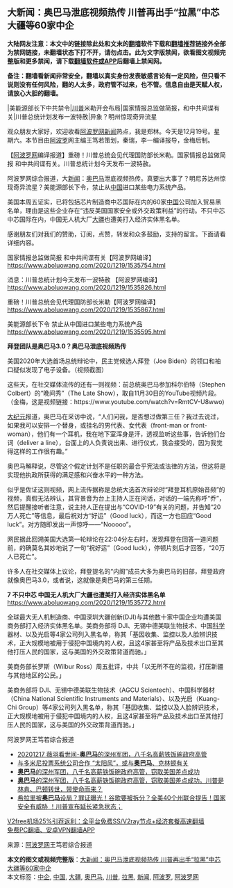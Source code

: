  <h2>大新闻：奥巴马泄底视频热传 川普再出手“拉黑”中芯大疆等60家中企</h2> <p class="notice"><b>大陆网友注意：本文中的链接除此处和文末的<a href="https://github.com/bannedbook/fanqiang" >翻墙</a>软件下载和<a href="https://github.com/killgcd/justmysocks/blob/master/README.md">翻墙推荐</a>链接外全部为禁网链接，未翻墙状态下打不开，请勿点击。此为文字版禁闻，欲看图文视频完整版和更多禁闻，请下载<a href="https://github.com/bannedbook/fanqiang">翻墙软件或APP</a>后翻墙上禁闻网。</p><p>备注：翻墙看新闻非常安全，翻墙以真实身份发表敏感言论有一定风险，但只看不说则没有任何风险，翻的人太多，政府管不过来，也不管。信息自由是天赋人权，请放心大胆的翻墙。</b></p>  <div class="entry"> <p id="summary">|美能源部长下中共禁令|<a href="https://www.bannedbook.org/bnews/tag/%e5%b7%9d%e6%99%ae/" class="st_tag internal_tag" rel="tag" title="标签 川普 下的日志">川普</a>米勒开会布局|国家情报总监做简报，和中共间谍有关|川普总统计划发布一波特赦|异象？明州惊现奇异流星</p> <p>观众朋友大家好，欢迎收看<span class='wp_keywordlink_affiliate'><a href="https://www.aboluowang.com/" title="阿波罗网" target="_blank">阿波罗网</a></span><a href="https://www.bannedbook.org/bnews/tag/%E6%96%B0%E9%97%BB/" class="st_tag internal_tag" rel="tag" title="标签 新闻 下的日志">新闻</a>热点，我是郑林。今天是12月19号。星期六。本节目由<a href="https://www.bannedbook.org/bnews/tag/%E9%98%BF%E6%B3%A2%E7%BD%97/" class="st_tag internal_tag" rel="tag" title="标签 阿波罗 下的日志">阿波罗</a>网主编王笃若策划，秦瑞，李一编译报导，金梅后制。</p> <p>【<a href="https://www.bannedbook.org/bnews/tag/%e9%98%bf%e6%b3%a2%e7%bd%97%e7%bd%91/" class="st_tag internal_tag" rel="tag" title="标签 阿波罗网 下的日志">阿波罗网</a>编译报道】重磅！川普总统会见代理国防部长米勒。国家情报总监做简报 和中共间谍有关。川普总统计划今天发布一波特赦。</p> <p>阿波罗网综合报道，大<span class='wp_keywordlink_affiliate'><a href="https://www.bannedbook.org/" title="新闻">新闻</a></span>：<a href="https://www.bannedbook.org/bnews/tag/%e5%a5%a5%e5%b7%b4%e9%a9%ac/" class="st_tag internal_tag" rel="tag" title="标签 奥巴马 下的日志">奥巴马</a>泄底视频热传。真要出大事了？明尼苏达州惊现奇异流星？美能源部长下令，禁止从<span class='wp_keywordlink_affiliate'><a href="https://www.bannedbook.org/" title="中国" target="_blank">中国</a></span>进口某些电力系统产品。</p> <p>美国本周五证实，已将包括芯片制造商中芯国际在内的60家<a href="https://www.bannedbook.org/bnews/tag/%E4%B8%AD%E5%9B%BD/" class="st_tag internal_tag" rel="tag" title="标签 中国 下的日志">中国</a>公司加入贸易黑名单，理由是这些企业存在“违反美国国家安全或外交政策利益”的行动。不只中芯中芯国际在内，中国无人机大厂<a href="https://www.bannedbook.org/bnews/tag/%E5%A4%A7%E7%96%86/" class="st_tag internal_tag" rel="tag" title="标签 大疆 下的日志">大疆</a>也遭美打入经济实体黑名单。</p> <p>感谢朋友们对我们的赞助，订阅，点赞，转发和众多鼓励，支持的留言。下面请看详细内容。</p> <p>国家情报总监做简报 和中共间谍有关【阿波罗网编译】 <a href="https://www.aboluowang.com/2020/1219/1535754.html">https://www.aboluowang.com/2020/1219/1535754.html</a></p>  <p>消息：川普总统计划今天发布一波特赦 【阿波罗网编译】 <a href="https://www.aboluowang.com/2020/1219/1535826.html">https://www.aboluowang.com/2020/1219/1535826.html</a></p> <p>重磅！川普总统会见代理国防部长米勒【阿波罗网编译】 <a href="https://www.aboluowang.com/2020/1219/1535867.html">https://www.aboluowang.com/2020/1219/1535867.html</a></p> <p>美能源部长下令 禁止从中国进口某些电力系统产品 <a href="https://www.aboluowang.com/2020/1219/1535595.html">https://www.aboluowang.com/2020/1219/1535595.html</a></p> <p><strong>拜登团队是奥巴马3.0？奥巴马泄底视频热传</strong></p> <p>美国2020年大选首场总统辩论中，民主党候选人拜登（Joe Biden）的领口和袖口疑似发现了电子设备。（视频截图）</p> <p>这些天，在社交媒体流传的还有一则视频：前总统奥巴马参加科尔伯特（Stephen Colbert）的“晚间秀”（The Late Show），取自11月30日的YouTube视频片段。（金梅，这是视频链接：https://www.youtube.com/watch?v=RmtCV-U8wwo)</p> <p></p>  <p></p> <p><span class='wp_keywordlink_affiliate'><a href="http://www.epochtimes.com/" title="大纪元" target="_blank">大纪元</a></span>报道，奥巴马在采访中说，“人们问我，是否想过做第三任？我过去说过，如果我可以安排一个替身，或挂名的男代表、女代表（front-man or front-woman），他们有一个耳机，我在地下室浑身是汗，透视监听这些事，告诉他们台词（deliver a line），台面上的人负责说出来、进行仪式，我会接受的，因为我觉得这样的工作很有趣。”</p> <p>奥巴马解释说，尽管这个假定计划不是任职的最合乎宪法或法律的方法，但这将是实现他执政所获得的满足感和兴奋水平的一种方法。</p> <p>似乎是佐证这则视频，网上流传据称是总统大选首次辩论时“拜登耳机原始音频”的视频，真假无法辨认，其背景音为台上主持人正在问话，对话的一端先称呼“乔”，然后提醒接听者注意，说主持人正在提出与“COVID-19”有关的问题，并告知“20万人死亡”等信息，最后祝对方“好运”（Good luck），而这一方也回应“Good luck”。对方随即发出一声惊呼——“Nooooo”。</p> <p>网民据此回溯美国大选第一轮辩论在22:04分左右时，发现拜登在回答一道问题前，的确莫名其妙地说了一句“祝好运”（Good luck），停顿片刻后才回答，“20万人已死亡”。</p> <p>许多人在社交媒体上议论，拜登提名的“内阁”成员大多为奥巴马的旧部，拜登政府就像奥巴马3.0，或者说，这就像是奥巴马的第三任期。</p> <p><strong>7 不只中芯 中国无人机大厂大疆也遭美打入经济实体黑名单 </strong><a href="https://www.aboluowang.com/2020/1219/1535772.html">https://www.aboluowang.com/2020/1219/1535772.html</a></p>  <p>全球最大无人机制造商、中国深圳大疆创新(DJI)与其他数十家中国企业均遭美国商务部打入经济实体黑名单。美商务部将 DJI、无锡中德美联生物技术、中国<span class='wp_keywordlink'><a href="https://www.bannedbook.org/forum11/topic309.html" title="禁片：“科学”的棍子" target="_blank">科学</a></span>器材、以及光启等4家公司列入黑名单，称其「基因收集、监控以及人脸辨识技术，正大规模地被用于侵犯中国境内的人权，且这4家甚至将产品及技术出口至其他打压人民的国家，这与美国的外交政策背道而驰。」</p> <p>美商务部长罗斯（Wilbur Ross）周五批评，中共「以无所不在的监视，打压新疆与其他地区的公民。」</p> <p>美商务部将 DJI、无锡中德美联生物技术（AGCU Scientech）、中国科学器材（China National Scientific Instruments and Materials）、以及光启（Kuang-Chi Group）等4家公司列入黑名单，称其「基因收集、监控以及人脸辨识技术，正大规模地被用于侵犯中国境内的人权，且这4家甚至将产品及技术出口至其他打压人民的国家，这与美国的外交政策背道而驰。」</p> <p>阿波罗网王笃若综合报道</p> <p></p> <p></p> <ul class='op-related-articles' title='相关阅读'> <li><a href='https://www.bannedbook.org/bnews/taiwannews/20201219/1451050.html' target='_blank'>20201217 薇羽看世间-<b>奥巴马</b>的深州军团，八千名高薪铁饭碗政府高管</a></li> <li><a href='https://www.bannedbook.org/bnews/bannedvideo/20201218/1450423.html' target='_blank'>与多米尼投票系统公司合作 “太阳风”，或与<b>奥巴马</b>、克林顿有关</a></li> <li><a href='https://www.bannedbook.org/bnews/taiwannews/20201218/1450350.html' target='_blank'><b>奥巴马</b>的深州军团，八千名高薪铁饭碗政府高管，窃取美国差点成功</a></li> <li><a href='https://www.bannedbook.org/bnews/cbnews/20201218/1450276.html' target='_blank'><b>奥巴马</b>的深州军团，八千名高薪铁饭碗政府高管，窃取美国差点成功。川普是林肯、巴顿转世，带使命而来？</a></li> <li><a href='https://www.bannedbook.org/bnews/cbnews/20201218/1450252.html' target='_blank'>希拉里被<b>奥巴马</b>设局？罪证曝光！谷歌要被拆分？全美40个州联合提告！国家安全有威胁 ！川普宣布延长紧急状态；</a></li> </ul> <p class="texttj"> <a href="https://www.bannedbook.org/forum23/topic22702.html" target="_blank">V2free机场25%引荐返利：全平台免费SS/V2ray节点+经济套餐高速翻墙</a><br/> <a href="https://github.com/bannedbook/fanqiang/wiki/%E7%A6%81%E9%97%BB%E7%BD%91%E5%AE%89%E5%8D%93%E7%BF%BB%E5%A2%99%E6%96%B0%E9%97%BBAPP" target="_blank">免费PC翻墙、安卓VPN翻墙APP</a></p><p> 来源：<a href="https://www.aboluowang.com/2020/1219/1535976.html" target="_blank">阿波罗网</a>王笃若综合报道 </p> <a name='sharetosocial'></a>       <div><b>本文的图文或视频完整版</b>：<a href='https://www.bannedbook.org/bnews/topimagenews/20201219/1451143.html'>大新闻：奥巴马泄底视频热传 川普再出手“拉黑”中芯大疆等60家中企</a></div>  </div><!--END ENTRY--> <div class="postfooter"> <div>本文标签：<a href="https://www.bannedbook.org/bnews/tag/%E4%B8%AD%E4%BC%81/" rel="tag">中企</a>, <a href="https://www.bannedbook.org/bnews/tag/%E4%B8%AD%E5%9B%BD/" rel="tag">中国</a>, <a href="https://www.bannedbook.org/bnews/tag/%E5%A4%A7%E7%96%86/" rel="tag">大疆</a>, <a href="https://www.bannedbook.org/bnews/tag/%e5%a5%a5%e5%b7%b4%e9%a9%ac/" rel="tag">奥巴马</a>, <a href="https://www.bannedbook.org/bnews/tag/%e5%b7%9d%e6%99%ae/" rel="tag">川普</a>, <a href="https://www.bannedbook.org/bnews/tag/%E6%8B%89%E9%BB%91/" rel="tag">拉黑</a>, <a href="https://www.bannedbook.org/bnews/tag/%E6%96%B0%E9%97%BB/" rel="tag">新闻</a>, <a href="https://www.bannedbook.org/bnews/tag/%E9%98%BF%E6%B3%A2%E7%BD%97/" rel="tag">阿波罗</a>, <a href="https://www.bannedbook.org/bnews/tag/%e9%98%bf%e6%b3%a2%e7%bd%97%e7%bd%91/" rel="tag">阿波罗网</a></div>  </div><!--END POSTFOOTER--> 